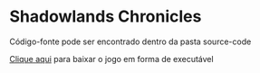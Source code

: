 # Shadowlands Chronicles

Código-fonte pode ser encontrado dentro da pasta source-code

[Clique aqui](https://mega.nz/file/ZjQ0WagS#etMsEQYm-bTvCxyPs6vJXdKHZNFfMmjb3miymkHgp_k) para baixar o jogo em forma de executável



